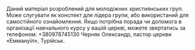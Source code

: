 Даний матеріал розроблений для молодіжних християнських груп.
Може слугувати як конспект для лідера групи, або використаний для самостійного ознайомлення.
Якщо потрібна порада чи допомога в організації навчального курсу у вашій церкві, можете звертатись за телефоном: +380978745130 Черняк Олександр, пастор церкви «Еммануїл», Турійськ.
